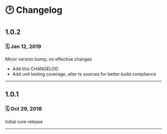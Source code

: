 # 🕑 Changelog

## 1.0.2

### 🗓 Jan 12, 2019

Minor version bump; no effective changes

- Add this CHANGELOG
- Add unit testing coverage, alter ts sources for better build compliance

---

## 1.0.1

### 🗓 Oct 29, 2018

Initial core release

---

